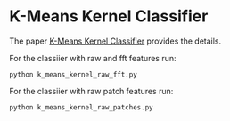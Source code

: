 # K-Means Kernel Classifier

The paper <a href="github.com/mandrecut/kmeans_kernel_classifier/kmeans_kernel_classifier.pdf" target="_blank">K-Means Kernel Classifier</a> provides the details. 

For the classiier with raw and fft features run:

`python k_means_kernel_raw_fft.py`

For the classiier with raw patch features run:

`python k_means_kernel_raw_patches.py`
